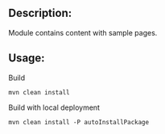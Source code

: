 ## Description:

Module contains content with sample pages.

## Usage:

Build
```
mvn clean install
```

Build with local deployment
```
mvn clean install -P autoInstallPackage
```
